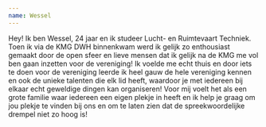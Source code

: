 ```yaml
---
name: Wessel
---
```


Hey! Ik ben Wessel, 24 jaar en ik studeer Lucht- en Ruimtevaart Techniek. Toen ik via de KMG DWH binnenkwam
werd ik gelijk zo enthousiast gemaakt door de open sfeer en lieve mensen dat ik gelijk na de KMG me vol ben gaan
inzetten voor de vereniging! Ik voelde me echt thuis en door iets te doen voor de vereniging leerde ik heel gauw de
hele vereniging kennen en ook de unieke talenten die elk lid heeft, waardoor je met iedereen bij elkaar echt
geweldige dingen kan organiseren! Voor mij voelt het als een grote familie waar iedereen een eigen plekje in heeft
en ik help je graag om jou plekje te vinden bij ons en om te laten zien dat de spreekwoordelijke drempel niet zo
hoog is!
